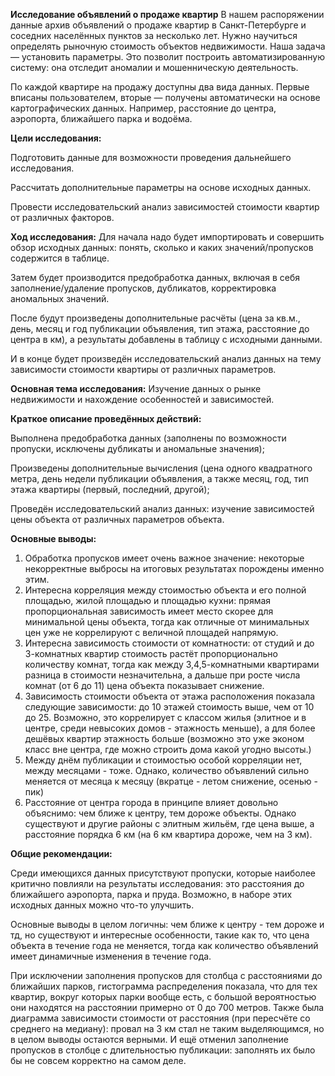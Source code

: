 **Исследование объявлений о продаже квартир** 
В нашем распоряжении данные архив объявлений о продаже квартир в Санкт-Петербурге и соседних населённых пунктов за несколько лет. Нужно научиться определять рыночную стоимость объектов недвижимости. Наша задача — установить параметры. Это позволит построить автоматизированную систему: она отследит аномалии и мошенническую деятельность.

По каждой квартире на продажу доступны два вида данных. Первые вписаны пользователем, вторые — получены автоматически на основе картографических данных. Например, расстояние до центра, аэропорта, ближайшего парка и водоёма.

**Цели исследования:**

Подготовить данные для возможности проведения дальнейшего исследования.

Рассчитать дополнительные параметры на основе исходных данных.

Провести исследовательский анализ зависимостей стоимости квартир от различных факторов.

**Ход исследования:**
Для начала надо будет импортировать и совершить обзор исходных данных: понять, сколько и каких значений/пропусков содержится в таблице.

Затем будет производится предобработка данных, включая в себя заполнение/удаление пропусков, дубликатов, корректировка аномальных значений.

После будут произведены дополнительные расчёты (цена за кв.м., день, месяц и год публикации объявления, тип этажа, расстояние до центра в км), а результаты добавлены в таблицу с исходными данными.

И в конце будет произведён исследовательский анализ данных на тему зависимости стоимости квартиры от различных параметров.





**Основная тема исследования:** Изучение данных о рынке недвижимости и нахождение особенностей и зависимостей.

**Краткое описание проведённых действий:** 

Выполнена предобработка данных (заполнены по возможности пропуски, исключены дубликаты и аномальные значения);

Произведены дополнительные вычисления (цена одного квадратного метра, день недели публикации объявления, а также месяц, год, тип этажа квартиры (первый, последний, другой);

Проведён исследовательский анализ данных: изучение зависимостей цены объекта от различных параметров объекта.

**Основные выводы:**

1. Обработка пропусков имеет очень важное значение: некоторые некорректные выбросы на итоговых результатах порождены именно этим.
2. Интересна корреляция между стоимостью объекта и его полной площадью, жилой площадью и площадью кухни: прямая пропорциональная зависимость имеет место скорее для минимальной цены объекта, тогда как отличные от минимальных цен уже не коррелируют с величной площадей напрямую.
3. Интересна зависимость стоимости от комнатности: от студий и до 3-комнатных квартир стоимость растёт пропорционально количеству комнат, тогда как между 3,4,5-комнатными квартирами разница в стоимости незначительна, а дальше при росте числа комнат (от 6 до 11) цена объекта показывает снижение.
4. Зависимость стоимости объекта от этажа расположения показала следующие зависимости: до 10 этажей стоимость выше, чем от 10 до 25. Возможно, это коррелирует с классом жилья (элитное и в центре, среди невысоких домов - этажность меньше), а для более дешёвых квартир этажность больше (возможно это уже эконом класс вне центра, где можно строить дома какой угодно высоты.)
5. Между днём публикации и стоимостью особой корреляции нет, между месяцами - тоже. Однако, количество объявлений сильно меняется от месяца к месяцу (вкратце - летом снижение, осенью - пик)
6. Расстояние от центра города в принципе влияет довольно объяснимо: чем ближе к центру, тем дороже объекты. Однако существуют и другие районы с элитным жильём, где цена выше, а расстояние порядка 6 км (на 6 км квартира дороже, чем на 3 км).

**Общие рекомендации:** 

Среди имеющихся данных присутствуют пропуски, которые наиболее критично повлияли на результаты исследования: это расстояния до ближайшего аэропорта, парка и пруда. Возможно, в наборе этих исходных данных можно что-то улучшить. 

Основные выводы в целом логичны: чем ближе к центру - тем дороже и тд, но существуют и интересные особенности, такие как то, что цена объекта в течение года не меняется, тогда как количество объявлений имеет динамичные изменения в течение года.
    
При исключении заполнения пропусков для столбца с расстояниями до ближайших парков, гистограмма распределения показала, что для тех квартир, вокруг которых парки вообще есть, с большой вероятностью они находятся на расстоянии примерно от 0 до 700 метров. 
Также была диаграмма зависимости стоимости от расстояния (при пересчёте со среднего на медиану): провал на 3 км стал не таким выделяющимся, но в целом выводы остаются верными.
И ещё отменил заполнение пропусков в столбце с длительностью публикации: заполнять их было бы не совсем корректно на самом деле.
